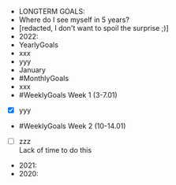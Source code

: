 - LONGTERM GOALS:  
- Where do I see myself in 5 years?  
- [redacted, I don't want to spoil the surprise ;)]  
- 2022:  
- YearlyGoals  
- xxx  
- yyy  
- January  
- #MonthlyGoals  
- xxx  
- #WeeklyGoals Week 1 (3-7.01)  
- [x] yyy  
- #WeeklyGoals Week 2 (10-14.01)  
- [ ] zzz  
Lack of time to do this  
- 2021:  
- 2020: